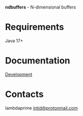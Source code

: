 **ndbuffers** - N-dimensional buffers

# Requirements

Java 17+

# Documentation

[Development](DEVELOPMENT.md)

# Contacts

lambdaprime <intid@protonmail.com>
